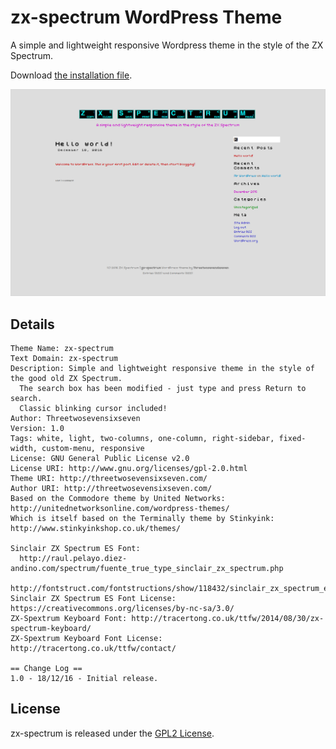 # zx-spectrum WordPress Theme

A simple and lightweight responsive Wordpress theme in the style of the ZX Spectrum.

Download [the installation file](https://github.com/Threetwosevensixseven/zx-spectrum/raw/master/zx-spectrum.zip).

<img src="https://github.com/Threetwosevensixseven/zx-spectrum/blob/master/zx-spectrum/screenshot.png" width="640">

## Details

```
Theme Name: zx-spectrum
Text Domain: zx-spectrum
Description: Simple and lightweight responsive theme in the style of the good old ZX Spectrum. 
  The search box has been modified - just type and press Return to search. 
  Classic blinking cursor included!
Author: Threetwosevensixseven
Version: 1.0
Tags: white, light, two-columns, one-column, right-sidebar, fixed-width, custom-menu, responsive
License: GNU General Public License v2.0
License URI: http://www.gnu.org/licenses/gpl-2.0.html
Theme URI: http://threetwosevensixseven.com/
Author URI: http://threetwosevensixseven.com/
Based on the Commodore theme by United Networks: http://unitednetworksonline.com/wordpress-themes/
Which is itself based on the Terminally theme by Stinkyink: http://www.stinkyinkshop.co.uk/themes/

Sinclair ZX Spectrum ES Font: 
  http://raul.pelayo.diez-andino.com/spectrum/fuente_true_type_sinclair_zx_spectrum.php
  http://fontstruct.com/fontstructions/show/118432/sinclair_zx_spectrum_es
Sinclair ZX Spectrum ES Font License: https://creativecommons.org/licenses/by-nc-sa/3.0/
ZX-Spextrum Keyboard Font: http://tracertong.co.uk/ttfw/2014/08/30/zx-spectrum-keyboard/
ZX-Spextrum Keyboard Font License: http://tracertong.co.uk/ttfw/contact/

== Change Log ==
1.0 - 18/12/16 - Initial release.
```
## License

zx-spectrum is released under the [GPL2 License](https://github.com/Threetwosevensixseven/zx-spectrum/blob/master/LICENSE).
